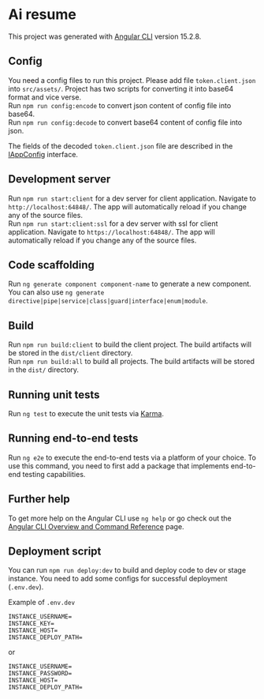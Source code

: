 # Ai resume

This project was generated with [Angular CLI](https://github.com/angular/angular-cli) version 15.2.8.

## Config

You need a config files to run this project.
Please add file `token.client.json` into `src/assets/`.
Project has two scripts for converting it into base64 format and vice verse. \
Run `npm run config:encode` to convert json content of config file into base64. \
Run `npm run config:decode` to convert base64 content of config file into json.

The fields of the decoded `token.client.json` file are described in the [IAppConfig](src/app/misc/constants/app-config.constant.ts) interface.

## Development server

Run `npm run start:client` for a dev server for client application. Navigate to `http://localhost:64848/`. The app will automatically reload if you change any of the source files. \
Run `npm run start:client:ssl` for a dev server with ssl for client application. Navigate to `https://localhost:64848/`. The app will automatically reload if you change any of the source files.


## Code scaffolding

Run `ng generate component component-name` to generate a new component. You can also use `ng generate directive|pipe|service|class|guard|interface|enum|module`.

## Build

Run `npm run build:client` to build the client project. The build artifacts will be stored in the `dist/client` directory. \
Run `npm run build:all` to build all projects. The build artifacts will be stored in the `dist/` directory.

## Running unit tests

Run `ng test` to execute the unit tests via [Karma](https://karma-runner.github.io).

## Running end-to-end tests

Run `ng e2e` to execute the end-to-end tests via a platform of your choice. To use this command, you need to first add a package that implements end-to-end testing capabilities.

## Further help

To get more help on the Angular CLI use `ng help` or go check out the [Angular CLI Overview and Command Reference](https://angular.io/cli) page.

## Deployment script

You can run `npm run deploy:dev` to build and deploy code to dev or stage instance.
You need to add some configs for successful deployment (`.env.dev`).

Example of `.env.dev`
```shell
INSTANCE_USERNAME=
INSTANCE_KEY=
INSTANCE_HOST=
INSTANCE_DEPLOY_PATH=
```
or
```shell
INSTANCE_USERNAME=
INSTANCE_PASSWORD=
INSTANCE_HOST=
INSTANCE_DEPLOY_PATH=
```

